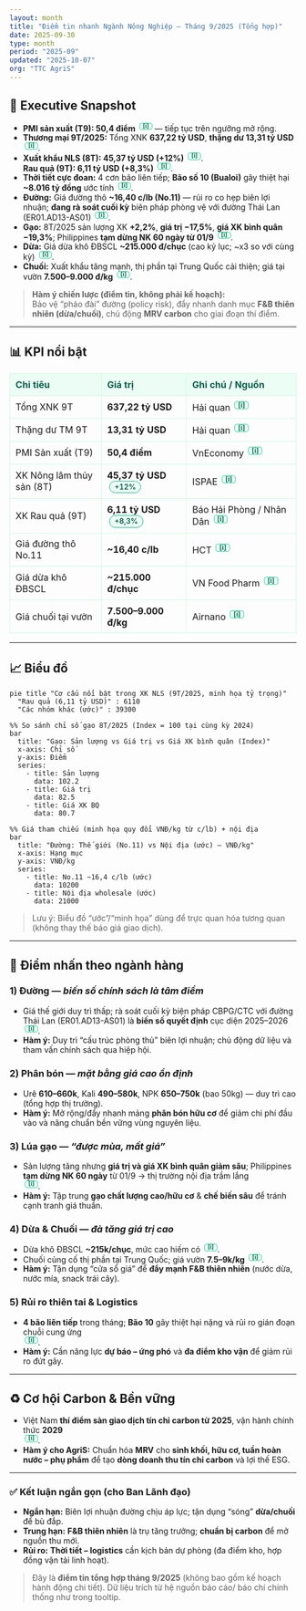```yaml
---
layout: month
title: "Điểm tin nhanh Ngành Nông Nghiệp – Tháng 9/2025 (Tổng hợp)"
date: 2025-09-30
type: month
period: "2025-09"
updated: "2025-10-07"
org: "TTC AgriS"
---
```


<!-- ===== Tooltip styles (AgriS green) ===== -->
<style>
.tip{position:relative;display:inline-block;cursor:help;margin-left:.2rem;vertical-align:super;font-weight:700;color:#047857;background:#ecfdf5;border:1px solid #34d399;border-radius:4px;padding:0 5px;font-size:.75em;line-height:1}
.tip:hover .tiptext{visibility:visible;opacity:1;transform:translate(-50%,-6px)}
.tip .tiptext{visibility:hidden;opacity:0;transition:all .2s ease;position:absolute;left:50%;bottom:1.6rem;min-width:280px;max-width:340px;background:#064e3b;color:#ecfdf5;border:1px solid #10b981;border-radius:8px;padding:.6rem .75rem;box-shadow:0 8px 24px rgba(0,0,0,.25);z-index:20;font-size:.9rem;line-height:1.45}
.tip .tiptext a{color:#6ee7b7;text-decoration:underline;word-break:break-all}
.badge{display:inline-block;background:#ecfdf5;color:#065f46;border:1px solid #10b981;padding:.15rem .5rem;border-radius:999px;font-weight:600;font-size:.8rem;margin-left:.25rem}
.kpi{border-collapse:collapse;width:100%}
.kpi th,.kpi td{border:1px solid #d1fae5;padding:.55rem .6rem}
.kpi th{background:#ecfdf5;color:#065f46;text-align:left}
.section{border-left:6px solid #10b981;background:#f0fdf4;padding:1rem;border-radius:.75rem}
</style>

## 🧭 Executive Snapshot

- **PMI sản xuất (T9): 50,4 điểm** <span class="tip">[i]<span class="tiptext">Nguồn: VnEconomy (02/10/2025). <a href="https://vneconomy.vn/nganh-san-xuat-viet-nam-cai-thien-nhe-trong-thang-9-so-luong-don-hang-moi-tang-tro-lai.htm" target="_blank">Xem</a></span></span> — tiếp tục trên ngưỡng mở rộng.
- **Thương mại 9T/2025:** Tổng XNK **637,22 tỷ USD**, **thặng dư 13,31 tỷ USD** <span class="tip">[i]<span class="tiptext">Nguồn: Tổng cục Hải quan (truy cập 02/10/2025). <a href="http://customs.gov.vn:8228/index.jsp?pageId=445" target="_blank">Xem</a></span></span>.
- **Xuất khẩu NLS (8T): 45,37 tỷ USD (+12%)** <span class="tip">[i]<span class="tiptext">Nguồn: ISPAE (02/10/2025). <a href="https://ispae.vn/vn/tID13178_xuat-khau-nong-lam-thuy-san-thang-82025-tang-toc-manh-nhieu-thach-thuc.html" target="_blank">Xem</a></span></span>.  
  **Rau quả (9T): 6,11 tỷ USD (+8,3%)** <span class="tip">[i]<span class="tiptext">Nguồn: Báo Hải Phòng; Nhân Dân (02/10/2025). <a href="https://baohaiphong.vn/xuat-khau-rau-qua-trong-9-thang-nam-2025-dat-hon-6-ty-usd-522104.html" target="_blank">Xem 1</a> · <a href="https://nhandan.vn/xuat-khau-rau-qua-dat-hon-6-ty-usd-trong-9-thang-dau-nam-2025-post911319.html" target="_blank">Xem 2</a></span></span>.
- **Thời tiết cực đoan:** 4 cơn bão liên tiếp; **Bão số 10 (Bualoi)** gây thiệt hại **~8.016 tỷ đồng** ước tính <span class="tip">[i]<span class="tiptext">Nguồn: Chính phủ; Công lý; Nhân Dân (02/10/2025). <a href="https://baochinhphu.vn/thu-tuong-chi-dao-tap-trung-khac-phuc-nhanh-hau-qua-bao-so-10-va-mua-lu-102251002021745459.htm" target="_blank">Xem 1</a> · <a href="https://congly.vn/thiet-hai-do-con-bao-so-10-bualoi-gay-ra-uoc-tinh-khoang-8-016-ty-dong-494725.html" target="_blank">Xem 2</a> · <a href="https://nhandan.vn/cap-nhat-toan-canh-bao-so-10-bualoi-do-bo-khien-24-nguoi-chet-va-mat-tich-8-nguoi-dang-mat-lien-lac-post911116.html" target="_blank">Xem 3</a></span></span>.
- **Đường:** Giá đường thô **~16,40 c/lb (No.11)** — rủi ro co hẹp biên lợi nhuận; **đang rà soát cuối kỳ** biện pháp phòng vệ với đường Thái Lan (ER01.AD13-AS01) <span class="tip">[i]<span class="tiptext">Nguồn: HCT; MOIT (02/10/2025). <a href="https://hct.vn/tin-tuc/gia-duong-the-gioi-cap-nhat-gia-truc-tuyen-lien-tuc-1570" target="_blank">Giá đường</a> · <a href="https://moit.gov.vn/tin-tuc/thi-truong-nuoc-ngoai/tieu-de-bo-cong-thuong-ban-hanh-quyet-dinh-ra-soat-cuoi-ky-viec-ap-dung-bien-phap-chong-ban-pha-gia-va-chong-tro-cap-doi.html" target="_blank">Rà soát</a></span></span>.
- **Gạo:** 8T/2025 sản lượng XK **+2,2%**, **giá trị −17,5%**, **giá XK bình quân −19,3%**; Philippines **tạm dừng NK 60 ngày từ 01/9** <span class="tip">[i]<span class="tiptext">Nguồn: Công Thương; VnEconomy (02/10/2025). <a href="https://congthuong.vn/gia-lua-gao-hom-nay-ngay-28-9-va-tuan-qua-thi-truong-tram-lang-422760.html" target="_blank">Xem 1</a> · <a href="https://vneconomy.vn/xuat-khau-gao-doi-mat-voi-thach-thuc-moi.htm" target="_blank">Xem 2</a></span></span>.
- **Dừa:** Giá dừa khô ĐBSCL **~215.000 đ/chục** (cao kỷ lục; ~x3 so với cùng kỳ) <span class="tip">[i]<span class="tiptext">Nguồn: VN Food Pharm (30/09/2025). <a href="https://vnfoodpharmco.com/gia-dua-kho-hom-nay/" target="_blank">Xem</a></span></span>.  
- **Chuối:** Xuất khẩu tăng mạnh, thị phần tại Trung Quốc cải thiện; giá tại vườn **7.500–9.000 đ/kg** <span class="tip">[i]<span class="tiptext">Nguồn: Báo Chính phủ; Airnano (02/10/2025). <a href="https://baochinhphu.vn/chuoi-viet-nam-dan-dau-thi-phan-tai-trung-quoc-tien-gan-cau-lac-bo-ty-usd-102250814104254559.htm" target="_blank">Xem 1</a> · <a href="https://airnano.vn/gia-chuoi/" target="_blank">Xem 2</a></span></span>.

> **Hàm ý chiến lược (điểm tin, không phải kế hoạch):**  
> Bảo vệ “pháo đài” đường (policy risk), đẩy nhanh danh mục **F&B thiên nhiên (dừa/chuối)**, chủ động **MRV carbon** cho giai đoạn thí điểm.

---

## 📊 KPI nổi bật

<table class="kpi">
  <tr>
    <th>Chỉ tiêu</th><th>Giá trị</th><th>Ghi chú / Nguồn</th>
  </tr>
  <tr>
    <td>Tổng XNK 9T</td>
    <td><strong>637,22 tỷ USD</strong></td>
    <td>Hải quan <span class="tip">[i]<span class="tiptext"><a href="http://customs.gov.vn:8228/index.jsp?pageId=445" target="_blank">Link</a></span></span></td>
  </tr>
  <tr>
    <td>Thặng dư TM 9T</td>
    <td><strong>13,31 tỷ USD</strong></td>
    <td>Hải quan <span class="tip">[i]<span class="tiptext"><a href="http://customs.gov.vn:8228/index.jsp?pageId=445" target="_blank">Link</a></span></span></td>
  </tr>
  <tr>
    <td>PMI Sản xuất (T9)</td>
    <td><strong>50,4 điểm</strong></td>
    <td>VnEconomy <span class="tip">[i]<span class="tiptext"><a href="https://vneconomy.vn/nganh-san-xuat-viet-nam-cai-thien-nhe-trong-thang-9-so-luong-don-hang-moi-tang-tro-lai.htm" target="_blank">Link</a></span></span></td>
  </tr>
  <tr>
    <td>XK Nông lâm thủy sản (8T)</td>
    <td><strong>45,37 tỷ USD</strong> <span class="badge">+12%</span></td>
    <td>ISPAE <span class="tip">[i]<span class="tiptext"><a href="https://ispae.vn/vn/tID13178_xuat-khau-nong-lam-thuy-san-thang-82025-tang-toc-manh-nhieu-thach-thuc.html" target="_blank">Link</a></span></span></td>
  </tr>
  <tr>
    <td>XK Rau quả (9T)</td>
    <td><strong>6,11 tỷ USD</strong> <span class="badge">+8,3%</span></td>
    <td>Báo Hải Phòng / Nhân Dân <span class="tip">[i]<span class="tiptext"><a href="https://baohaiphong.vn/xuat-khau-rau-qua-trong-9-thang-nam-2025-dat-hon-6-ty-usd-522104.html" target="_blank">1</a> &nbsp; <a href="https://nhandan.vn/xuat-khau-rau-qua-dat-hon-6-ty-usd-trong-9-thang-dau-nam-2025-post911319.html" target="_blank">2</a></span></span></td>
  </tr>
  <tr>
    <td>Giá đường thô No.11</td>
    <td><strong>~16,40 c/lb</strong></td>
    <td>HCT <span class="tip">[i]<span class="tiptext"><a href="https://hct.vn/tin-tuc/gia-duong-the-gioi-cap-nhat-gia-truc-tuyen-lien-tuc-1570" target="_blank">Link</a></span></span></td>
  </tr>
  <tr>
    <td>Giá dừa khô ĐBSCL</td>
    <td><strong>~215.000 đ/chục</strong></td>
    <td>VN Food Pharm <span class="tip">[i]<span class="tiptext"><a href="https://vnfoodpharmco.com/gia-dua-kho-hom-nay/" target="_blank">Link</a></span></span></td>
  </tr>
  <tr>
    <td>Giá chuối tại vườn</td>
    <td><strong>7.500–9.000 đ/kg</strong></td>
    <td>Airnano <span class="tip">[i]<span class="tiptext"><a href="https://airnano.vn/gia-chuoi/" target="_blank">Link</a></span></span></td>
  </tr>
</table>

---

## 📈 Biểu đồ

```mermaid
pie title "Cơ cấu nổi bật trong XK NLS (9T/2025, minh họa tỷ trọng)"
  "Rau quả (6,11 tỷ USD)" : 6110
  "Các nhóm khác (ước)" : 39300
```

```mermaid
%% So sánh chỉ số gạo 8T/2025 (Index = 100 tại cùng kỳ 2024)
bar
  title: "Gạo: Sản lượng vs Giá trị vs Giá XK bình quân (Index)"
  x-axis: Chỉ số
  y-axis: Điểm
  series:
    - title: Sản lượng
      data: 102.2
    - title: Giá trị
      data: 82.5
    - title: Giá XK BQ
      data: 80.7
```

```mermaid
%% Giá tham chiếu (minh họa quy đổi VNĐ/kg từ c/lb) + nội địa
bar
  title: "Đường: Thế giới (No.11) vs Nội địa (ước) — VNĐ/kg"
  x-axis: Hạng mục
  y-axis: VNĐ/kg
  series:
    - title: No.11 ~16,4 c/lb (ước)
      data: 10200
    - title: Nội địa wholesale (ước)
      data: 21000
```

> Lưu ý: Biểu đồ “ước”/“minh họa” dùng để trực quan hóa tương quan (không thay thế báo giá giao dịch).

---

## 🌾 Điểm nhấn theo ngành hàng

### 1) **Đường** — *biến số chính sách là tâm điểm*
- Giá thế giới duy trì thấp; rà soát cuối kỳ biện pháp CBPG/CTC với đường Thái Lan (ER01.AD13-AS01) là **biến số quyết định** cục diện 2025–2026  
  <span class="tip">[i]<span class="tiptext">MOIT; HCT (02/10/2025). <a href="https://moit.gov.vn/tin-tuc/thi-truong-nuoc-ngoai/tieu-de-bo-cong-thuong-ban-hanh-quyet-dinh-ra-soat-cuoi-ky-viec-ap-dung-bien-phap-chong-ban-pha-gia-va-chong-tro-cap-doi.html" target="_blank">Rà soát</a> · <a href="https://hct.vn/tin-tuc/gia-duong-the-gioi-cap-nhat-gia-truc-tuyen-lien-tuc-1570" target="_blank">Giá</a></span></span>.  
- **Hàm ý:** Duy trì “cấu trúc phòng thủ” biên lợi nhuận; chủ động dữ liệu và tham vấn chính sách qua hiệp hội.

### 2) **Phân bón** — *mặt bằng giá cao ổn định*
- Urê **610–660k**, Kali **490–580k**, NPK **650–750k** (bao 50kg) — duy trì cao (tổng hợp thị trường).  
- **Hàm ý:** Mở rộng/đẩy nhanh mảng **phân bón hữu cơ** để giảm chi phí đầu vào và nâng chuẩn bền vững vùng nguyên liệu.

### 3) **Lúa gạo** — *“được mùa, mất giá”*
- Sản lượng tăng nhưng **giá trị và giá XK bình quân giảm sâu**; Philippines **tạm dừng NK 60 ngày** từ 01/9 → thị trường nội địa trầm lắng  
  <span class="tip">[i]<span class="tiptext">Công Thương; VnEconomy (02/10/2025). <a href="https://congthuong.vn/gia-lua-gao-hom-nay-ngay-28-9-va-tuan-qua-thi-truong-tram-lang-422760.html" target="_blank">Xem 1</a> · <a href="https://vneconomy.vn/xuat-khau-gao-doi-mat-voi-thach-thuc-moi.htm" target="_blank">Xem 2</a></span></span>.  
- **Hàm ý:** Tập trung **gạo chất lượng cao/hữu cơ** & **chế biến sâu** để tránh cạnh tranh giá thuần.

### 4) **Dừa & Chuối** — *đà tăng giá trị cao*
- Dừa khô ĐBSCL **~215k/chục**, mức cao hiếm có <span class="tip">[i]<span class="tiptext">VN Food Pharm (30/09/2025). <a href="https://vnfoodpharmco.com/gia-dua-kho-hom-nay/" target="_blank">Xem</a></span></span>.  
- Chuối củng cố thị phần tại Trung Quốc; giá vườn **7.5–9k/kg** <span class="tip">[i]<span class="tiptext">Báo Chính phủ; Airnano (02/10/2025). <a href="https://baochinhphu.vn/chuoi-viet-nam-dan-dau-thi-phan-tai-trung-quoc-tien-gan-cau-lac-bo-ty-usd-102250814104254559.htm" target="_blank">Xem 1</a> · <a href="https://airnano.vn/gia-chuoi/" target="_blank">Xem 2</a></span></span>.  
- **Hàm ý:** Tận dụng “cửa sổ giá” để **đẩy mạnh F&B thiên nhiên** (nước dừa, nước mía, snack trái cây).

### 5) **Rủi ro thiên tai & Logistics**
- **4 bão liên tiếp** trong tháng; **Bão 10** gây thiệt hại nặng và rủi ro gián đoạn chuỗi cung ứng  
  <span class="tip">[i]<span class="tiptext">Nhân Dân; Chính phủ; MAE (02/10/2025). <a href="https://nhandan.vn/cap-nhat-toan-canh-bao-so-10-bualoi-do-bo-khien-24-nguoi-chet-va-mat-tich-8-nguoi-dang-mat-lien-lac-post911116.html" target="_blank">Xem 1</a> · <a href="https://baochinhphu.vn/thu-tuong-chi-dao-tap-trung-khac-phuc-nhanh-hau-qua-bao-so-10-va-mua-lu-102251002021745459.htm" target="_blank">Xem 2</a> · <a href="https://www.mae.gov.vn/khi-tuong-thuy-van/tu-nay-den-cuoi-nam-2025-con-nhieu-dot-bao-mua-to-keo-dai-19045.htm" target="_blank">Xem 3</a></span></span>.  
- **Hàm ý:** Cần năng lực **dự báo – ứng phó** và **đa điểm kho vận** để giảm rủi ro đứt gãy.

---

## ♻️ Cơ hội Carbon & Bền vững

- Việt Nam **thí điểm sàn giao dịch tín chỉ carbon từ 2025**, vận hành chính thức **2029**  
  <span class="tip">[i]<span class="tiptext">VnEconomy; Nhân Dân; Vinacontrol (02/10/2025). <a href="https://vneconomy.vn/viet-nam-se-thi-diem-san-giao-dich-carbon-tu-2025-van-hanh-chinh-thuc-vao-2029.htm" target="_blank">Xem 1</a> · <a href="https://nhandan.vn/quy-dinh-moi-ve-thi-truong-carbon-tu-ngay-182025-post897444.html" target="_blank">Xem 2</a> · <a href="https://www.vinacontrol.com.vn/news/viet-nam-thi-diem-san-giao-dich-carbon" target="_blank">Xem 3</a></span></span>.  
- **Hàm ý cho AgriS:** Chuẩn hóa **MRV** cho **sinh khối, hữu cơ, tuần hoàn nước – phụ phẩm** để tạo **dòng doanh thu tín chỉ carbon** và lợi thế ESG.

---

### ✅ Kết luận ngắn gọn (cho Ban Lãnh đạo)
- **Ngắn hạn:** Biên lợi nhuận đường chịu áp lực; tận dụng “sóng” **dừa/chuối** để bù đắp.  
- **Trung hạn:** **F&B thiên nhiên** là trụ tăng trưởng; **chuẩn bị carbon** để mở nguồn thu mới.  
- **Rủi ro:** **Thời tiết – logistics** cần kịch bản dự phòng (đa điểm kho, hợp đồng vận tải linh hoạt).

> Đây là **điểm tin tổng hợp tháng 9/2025** (không bao gồm kế hoạch hành động chi tiết). Dữ liệu trích từ hệ nguồn báo cáo/ báo chí chính thống như trong tooltip.

